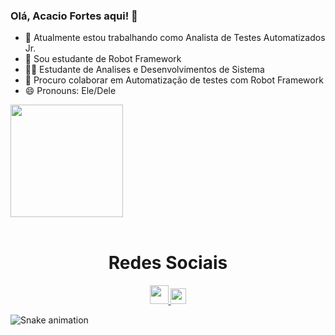 ### Olá, Acacio Fortes aqui! 👋

- 🔭 Atualmente estou trabalhando como Analista de Testes Automatizados Jr.
- :robot: Sou estudante de Robot Framework
- :technologist: Estudante de Analises e Desenvolvimentos de Sistema 
- :thought_balloon: Procuro colaborar em Automatização de testes com Robot Framework
- 😄 Pronouns: Ele/Dele

<div>
  
  <img  height="180em" src="https://github-readme-stats.vercel.app/api?username=Acacio-fortes&show_icons=true&black&include_all_commits=true&count_private=true"/>

 
</div>
<br>

<div  align="center"> 

  
  <h1 align="center">Redes Sociais</h1>
    <a href = "mailto: acaciofortesti@gmail.com">
      <img width="30" src="gmail.svg">
    </a>
    <a href = "https://www.linkedin.com/in/acacio-fortes/">
      <img width="25" src="linkedin.svg">
    </a>
</div>
  
![Snake animation](https://github.com/LuigiGF/LuigiGF/blob/output/github-contribution-grid-snake.svg)
